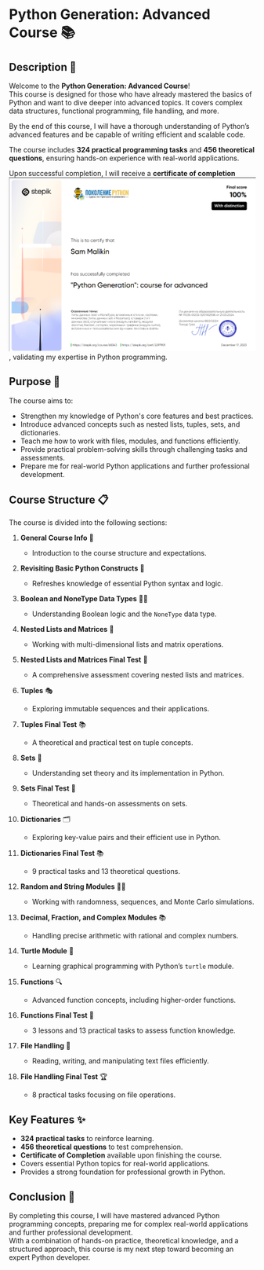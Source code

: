 # Python Generation: Advanced Course 📚

## Description 📝

Welcome to the **Python Generation: Advanced Course**!  
This course is designed for those who have already mastered the basics of Python and want to dive deeper into advanced topics.
It covers complex data structures, functional programming, file handling, and more.

By the end of this course, I will have a thorough understanding of Python’s advanced features and be capable of writing efficient and scalable code.

The course includes **324 practical programming tasks** and **456 theoretical questions**, ensuring hands-on experience with real-world applications.

Upon successful completion, I will receive a **certificate of completion** ![Certificate](./pygen_advanced_certificate.png) , validating my expertise in Python programming.

## Purpose 🎯

The course aims to:

-   Strengthen my knowledge of Python's core features and best practices.
-   Introduce advanced concepts such as nested lists, tuples, sets, and dictionaries.
-   Teach me how to work with files, modules, and functions efficiently.
-   Provide practical problem-solving skills through challenging tasks and assessments.
-   Prepare me for real-world Python applications and further professional development.

## Course Structure 📋

The course is divided into the following sections:

1. **General Course Info** 📖

    - Introduction to the course structure and expectations.

2. **Revisiting Basic Python Constructs** 🔄

    - Refreshes knowledge of essential Python syntax and logic.

3. **Boolean and NoneType Data Types** 🧑‍💻

    - Understanding Boolean logic and the `NoneType` data type.

4. **Nested Lists and Matrices** 🧮

    - Working with multi-dimensional lists and matrix operations.

5. **Nested Lists and Matrices Final Test** 🎯

    - A comprehensive assessment covering nested lists and matrices.

6. **Tuples** 🎭

    - Exploring immutable sequences and their applications.

7. **Tuples Final Test** 📚

    - A theoretical and practical test on tuple concepts.

8. **Sets** 🔢

    - Understanding set theory and its implementation in Python.

9. **Sets Final Test** 🏁

    - Theoretical and hands-on assessments on sets.

10. **Dictionaries** 🗂️

    - Exploring key-value pairs and their efficient use in Python.

11. **Dictionaries Final Test** 📚

    - 9 practical tasks and 13 theoretical questions.

12. **Random and String Modules** 🎲📜

    - Working with randomness, sequences, and Monte Carlo simulations.

13. **Decimal, Fraction, and Complex Modules** 📚

    - Handling precise arithmetic with rational and complex numbers.

14. **Turtle Module** 🐢

    - Learning graphical programming with Python’s `turtle` module.

15. **Functions** 🔍

    - Advanced function concepts, including higher-order functions.

16. **Functions Final Test** 📝

    - 3 lessons and 13 practical tasks to assess function knowledge.

17. **File Handling** 📂

    - Reading, writing, and manipulating text files efficiently.

18. **File Handling Final Test** 🏆
    - 8 practical tasks focusing on file operations.

## Key Features ✨

-   **324 practical tasks** to reinforce learning.
-   **456 theoretical questions** to test comprehension.
-   **Certificate of Completion** available upon finishing the course.
-   Covers essential Python topics for real-world applications.
-   Provides a strong foundation for professional growth in Python.

## Conclusion 🚀

By completing this course, I will have mastered advanced Python programming concepts, preparing me for complex real-world applications and further professional development.  
With a combination of hands-on practice, theoretical knowledge, and a structured approach, this course is my next step toward becoming an expert Python developer.
